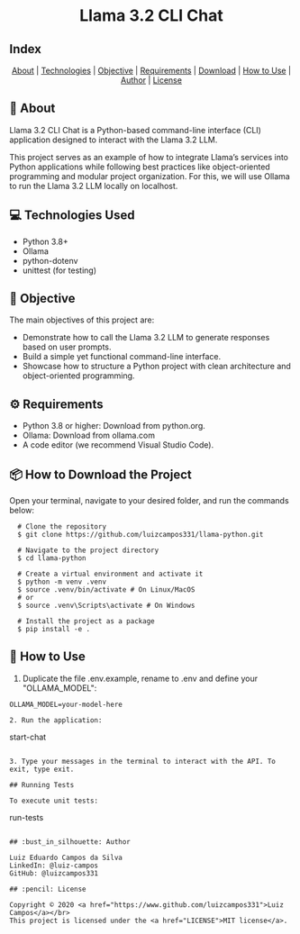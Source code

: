<h1 align="center">
  Llama 3.2 CLI Chat
</h1>

## Index
<p align="center">
  <a href="#bookmark-about">About</a> |
  <a href="#computer-technologies-used">Technologies</a> |
  <a href="#dart-objective">Objective</a> |
  <a href="#gear-requirements">Requirements</a> |
  <a href="#package-how-to-download-the-project">Download</a> |
  <a href="#wrench-how-to-use">How to Use</a> |
  <a href="#bust_in_silhouette-author">Author</a> |
  <a href="#pencil-license">License</a>
</p>

## :bookmark: About
Llama 3.2 CLI Chat is a Python-based command-line interface (CLI) application designed to interact with the Llama 3.2 LLM.

This project serves as an example of how to integrate Llama’s services into Python applications while following best practices like object-oriented programming and modular project organization. For this, we will use Ollama to run the Llama 3.2 LLM locally on localhost.

## :computer: Technologies Used

- Python 3.8+
- Ollama
- python-dotenv
- unittest (for testing)

## :dart: Objective

The main objectives of this project are:
- Demonstrate how to call the Llama 3.2 LLM to generate responses based on user prompts.
- Build a simple yet functional command-line interface.
- Showcase how to structure a Python project with clean architecture and object-oriented programming.

## :gear: Requirements

- Python 3.8 or higher: Download from python.org.
- Ollama: Download from ollama.com
- A code editor (we recommend Visual Studio Code).

## :package: How to Download the Project

Open your terminal, navigate to your desired folder, and run the commands below:

```
  # Clone the repository
  $ git clone https://github.com/luizcampos331/llama-python.git

  # Navigate to the project directory
  $ cd llama-python

  # Create a virtual environment and activate it
  $ python -m venv .venv
  $ source .venv/bin/activate # On Linux/MacOS
  # or
  $ source .venv\Scripts\activate # On Windows

  # Install the project as a package
  $ pip install -e .
```

## :wrench: How to Use

1. Duplicate the file .env.example, rename to .env and define your "OLLAMA_MODEL":
```
OLLAMA_MODEL=your-model-here

2. Run the application:
```
start-chat
```

3. Type your messages in the terminal to interact with the API. To exit, type exit.

## Running Tests

To execute unit tests:
```
run-tests
```

## :bust_in_silhouette: Author

Luiz Eduardo Campos da Silva
LinkedIn: @luiz-campos
GitHub: @luizcampos331

## :pencil: License

Copyright © 2020 <a href="https://www.github.com/luizcampos331">Luiz Campos</a></br>
This project is licensed under the <a href="LICENSE">MIT license</a>.